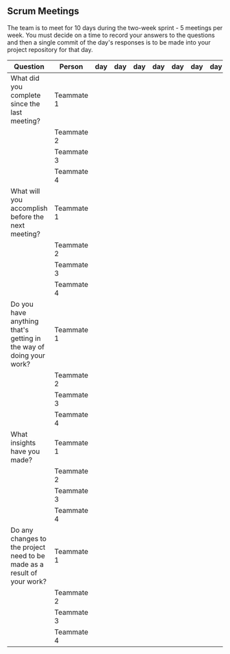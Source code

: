 ## Scrum Meetings
The team is to meet for 10 days during the two-week sprint - 5 meetings per week. You must decide on a time to record your answers to the questions and then a single commit of the day's responses is to be made into your project repository for that day.

Question    |          Person                                             | day | day | day | day | day | day | day |day | day | day |
------------|---------------------------------------------------------------------|-----|-----|-----|-----|-----|-----|-----|----|-----|-----|                                                              
| What did you complete since the last meeting? | Teammate 1 |   
|            | Teammate 2 |   
|            | Teammate 3 |   
|            | Teammate 4 |
| What will you accomplish before the next meeting? | Teammate 1 | 
|            | Teammate 2 |   
|            | Teammate 3 |   
|            | Teammate 4 |
| Do you have anything that's getting in the way of doing your work? | Teammate 1 | 
|            | Teammate 2 |   
|            | Teammate 3 |   
|            | Teammate 4 |
| What insights have you made? |Teammate 1 | 
|            | Teammate 2 |   
|            | Teammate 3 |   
|            | Teammate 4 |
| Do any changes to the project need to be made as a result of your work? |Teammate 1 | 
|            | Teammate 2 |   
|            | Teammate 3 |   
|            | Teammate 4 |
